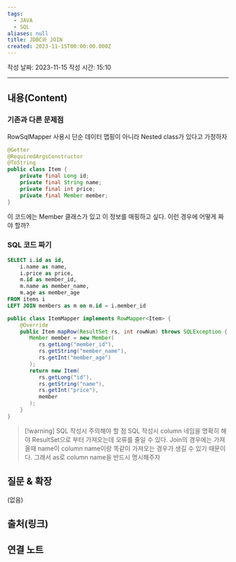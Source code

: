 ```yaml
---
tags:
  - JAVA
  - SQL
aliases: null
title: JDBC와 JOIN
created: 2023-11-15T00:00:00.000Z
---
```

작성 날짜: 2023-11-15
작성 시간: 15:10


----
## 내용(Content)

### 기존과 다른 문제점

RowSqlMapper 사용시  단순 데이터 맵핑이 아니라 Nested class가 있다고 가정하자

```java
@Getter  
@RequiredArgsConstructor  
@ToString  
public class Item {  
    private final Long id;  
    private final String name;  
    private final int price;  
    private final Member member;  
}
```

이 코드에는 Member 클래스가 있고 이 정보를 매핑하고 싶다. 이런 경우에 어떻게 짜야 할까?


### SQL 코드 짜기
```sql
SELECT i.id as id,
	i.name as name,
	i.price as price,
	m.id as member_id,
	m.name as member_name,
	m.age as member_age
FROM items i
LEFT JOIN members as m on m.id = i.member_id
```

```java
public class ItemMapper implements RowMapper<Item> {  
    @Override  
    public Item mapRow(ResultSet rs, int rowNum) throws SQLException {  
       Member member = new Member(  
          rs.getLong("member_id"),  
          rs.getString("member_name"),  
          rs.getInt("member_age")  
       );  
       return new Item(  
          rs.getLong("id"),  
          rs.getString("name"),  
          rs.getInt("price"),  
          member  
       );  
    }  
}
```

>[!warning] SQL 작성시 주의해야 할 점
>SQL 작성시 column 네임을 명확히 해야 ResultSet으로 부터 가져오는데 오류를 줄일 수 있다. Join의 경우에는 가져올때 name이 column name이랑 똑같이 가져오는 경우가 생길 수 있기 때문이다. 그래서 as로 column name을 반드시 명시해주자





## 질문 & 확장

(없음)

## 출처(링크)


## 연결 노트










